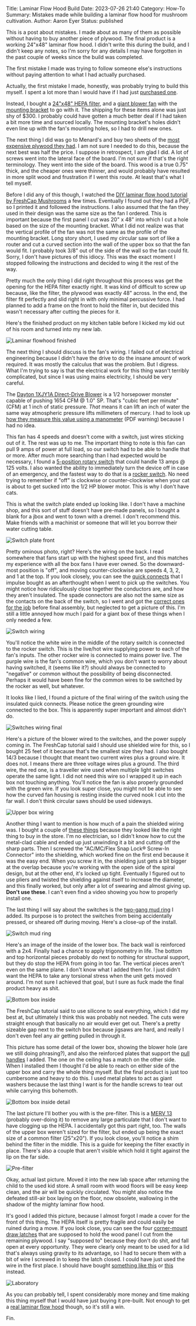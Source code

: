 Title: Laminar Flow Hood Build
Date: 2023-07-26 21:40
Category: How-To
Summary: Mistakes made while building a laminar flow hood for mushroom cultivation.
Author: Aaron Eyer
Status: published

This is a post about mistakes. I made about as many of them as possible without having to buy another piece of plywood. The final product is a working 24"x48" laminar flow hood. I didn't write this during the build, and I didn't keep any notes, so I'm sorry for any details I may have forgotten in the past couple of weeks since the build was completed.

The first mistake I made was trying to follow someone else's instructions without paying attention to what I had actually purchased.

Actually, the first mistake I made, honestly, was probably trying to build this myself. I spent a lot more than I would have if I had just [purchased one](https://fungi.com/products/the-series-iv-laminar-flow-hood).

Instead, I bought a [24"x48" HEPA filter](https://fungi.com/products/48-x-24-x-5-8-micron-filter), and a [giant blower fan](https://fungi.com/products/half-horsepower-blower-1654-cfm-1-sp) with the [mounting bracket](https://fungi.com/products/mounting-bracket-for-eafb4-blower) to go with it. The shipping for these items alone was just shy of $300. I probably could have gotten a much better deal if I had taken a bit more time and sourced locally. The mounting bracket's holes didn't even line up with the fan's mounting holes, so I had to drill new ones.

The next thing I did was go to Menard's and buy two sheets of the [most expensive plywood they had](https://www.menards.com/main/building-materials/panel-products/sanded-plywood/roseburg-ab-sanded-marine-grade-plywood/1251600/p-1444452503795-c-13336.htm). I am not sure I needed to do this, because the next best was half the price. I suppose in retrospect, I am glad I did. A lot of screws went into the lateral face of the board. I'm not sure if that's the right terminology. They went into the side of the board. This wood is a true 0.75" thick, and the cheaper ones were thinner, and would probably have resulted in more split wood and frustration if I went this route. At least that's what I tell myself.

Before I did any of this though, I watched the [DIY laminar flow hood tutorial by FreshCap Mushrooms](https://learn.freshcap.com/growing/keeping-it-clean-how-to-design-and-build-a-laminar-flow-hood/) a few times. Eventually I found out they had a PDF, so I printed it and followed the instructions. I also assumed that the fan they used in their design was the same size as the fan I ordered. This is important because the first panel I cut was 20" x 48" into which I cut a hole based on the size of the mounting bracket. What I did not realize was that the vertical profile of the fan was not the same as the profile of the mounting bracket. Long story short, I used my circular saw sort of like a router and cut a curved section into the wall of the upper box so that the fan would fit. I probably took 3/8" out of the side of the wall so the fan could fit. Sorry, I don't have pictures of this idiocy. This was the exact moment I stopped following the instructions and decided to wing it the rest of the way.

Pretty much the only thing I did right throughout this process was get the opening for the HEPA filter exactly right. It was kind of difficult to screw up because, like the filter, the plywood was exactly 48" across. In the end, the filter fit perfectly and slid right in with only minimal percussive force. I had planned to add a frame on the front to hold the filter in, but decided this wasn't necessary after cutting the pieces for it.

Here's the finished product on my kitchen table before I kicked my kid out of his room and turned into my new lab.

![Laminar flowhood finished]({attach}images/flow_hood_complete.jpg)

The next thing I should discuss is the fan's wiring. I failed out of electrical engineering because I didn't have the drive to do the insane amount of work required. It was mostly the calculus that was the problem. But I digress. What I'm trying to say is that the electrical work for this thing wasn't terribly complicated, but since I was using mains electricity, I should be very careful.

The [Dayton 1XJY1A Direct-Drive Blower](https://www.grainger.com/product/DAYTON-Blower-with-Motor-11-in-Wheel-1XJY1) is a 1/2 horsepower monster capable of pushing 1654 CFM @ 1.0" SP. That's "cubic feet per minute" (CFM) at 1 inch of static pressure. *That* means it can lift an inch of water the same way atmospheric pressure lifts millimeters of mercury. I had to look up [how they measure this value using a manometer](https://www.energystar.gov/sites/default/files/specs/National%20Comfort%20Institute%20-%20Measure%20and%20Interpret%20Static%20Pressures.pdf) (PDF warning) because I had no idea.

This fan has 4 speeds and doesn't come with a switch, just wires sticking out of it. The rest was up to me. The important thing to note is this fan can pull 9 amps of power at full load, so our switch had to be able to handle that or more. After much more searching than I had expected would be necessary, I found a [5-position rotary switch](https://www.grainger.com/product/2VLT6) that could handle 13 amps @ 125 volts. I also wanted the ability to immediately turn the device off in case of an emergency, and the fastest way to do that is a [rocker switch](https://www.grainger.com/product/29FG26). No need trying to remember if "off" is clockwise or counter-clockwise when your cat is about to get sucked into the 1/2 HP blower motor. This is why I don't have cats.

This is what the switch plate ended up looking like. I don't have a machine shop, and this sort of stuff doesn't have pre-made panels, so I bought a blank for a jbox and went to town with a dremel. I don't recommend this. Make friends with a machinist or someone that will let you borrow their water cutting table.

![Switch plate front]({attach}images/switch_plate.jpg)

Pretty ominous photo, right? Here's the wiring on the back. I read somewhere that fans start up with the highest speed first, and this matches my experience with all the box fans I have ever owned. So the downward-most position is "off", and moving counter-clockwise are speeds 4, 3, 2, and 1 at the top. If you look closely, you can see the [quick connects](https://www.grainger.com/product/4FRJ2) that I impulse bought as an afterthought when I went to pick up the switches. You might notice how ridiculously close together the conductors are, and how they aren't insulated. The spade connectors are also not the same size as the contacts on the back of the switch, so I went and got the [correct ones for the job](https://www.grainger.com/product/24C885) before final assembly, but neglected to get a picture of this. I'm still a little annoyed how much I paid for a giant box of these things when I only needed a few.

![Switch wiring]({attach}images/switch_wiring.jpg)

You'll notice the white wire in the middle of the rotary switch is connected to the rocker switch. This is the live/hot wire supplying power to each of the fan's inputs. The other rocker wire is connected to mains power live. The purple wire is the fan's common wire, which you don't want to worry about having switched, it (seems like it?) should always be connected to "negative" or common without the possibility of being disconnected. Perhaps it would have been fine for the common wires to be
switched by the rocker as well, but whatever.

It looks like I lied, I found a picture of the final wiring of the switch using the insulated quick connects. Please notice the green grounding wire connected to the box. This is apparently super important and almost didn't do.

![Switches wiring final]({attach}images/switches_wiring_final.jpg)

Here's a picture of the blower wired to the switches, and the power supply coming in. The FreshCap tutorial said I should use shielded wire for this, so I bought 25 feet of it because that's the smallest size they had. I also bought 14/3 because I thought that meant two current wires plus a ground wire. It does not. I means there are three voltage wires plus a ground. The third wire, the red one, is a traveller wire used when multiple light switches operate the same light. I did not need this wire so I wrapped it up in each box not touching anything. You'll notice the fan is also properly grounded with the green wire. If you look super close, you might not be able to see how the curved fan housing is resting inside the curved nook I cut into the far wall. I don't think circular saws should be used sideways.

![Upper box wiring]({attach}images/upper_box_wiring.jpg)

Another thing I want to mention is how much of a pain the shielded wiring was. I bought a couple of [these things](https://www.menards.com/main/electrical/conduit-conduit-fittings-raceways/conduit-fittings-supports/sigma-proconnex-trade-3-8-ac-mc-flex-snap-lock-reg-screw-in-connector/49170/p-1444430916896-c-9538.htm) because they looked like the right thing to buy in the store. I'm no electrician, so I didn't know how to cut the metal-clad cable and ended up just unwinding it a bit and cutting off the sharp parts. Then I screwed the "AC/MC/Flex Snap Lock® Screw-In Connector" into the shielding, which worked fine on the first end because it was the easy end. When you screw it in, the shielding just gets a bit bigger at the overlap because you're working with the open side of the spiral design, but at the other end, it's locked up tight. Eventually I figured out to use pliers and twisted the shielding against itself to increase the diameter, and this finally worked, but only after a lot of swearing and almost giving up. **Don't use these**. I can't even find a video showing you how to properly install one.

The last thing I will say about the switches is the [two-gang mud ring](https://www.menards.com/main/electrical/electrical-boxes-covers/extenders-covers-mud-rings/raco-2-gang-galvanized-steel-1-2-raised-4-square-electrical-box-mud-ring/8778/p-1444451766976-c-6427.htm) I added. Its purpose is to protect the switches from being accidentally pressed, or sheared off during moving. Here's a close-up of the install.

![Switch mud ring]({attach}images/switch_mud_ring.jpg)

Here's an image of the inside of the lower box. The back wall is reinforced with a 2x4. Finally had a chance to apply trigonometry in life. The bottom and top horizontal pieces probably do next to nothing for structural support, but they do stop the HEPA from going in too far. The vertical pieces aren't even on the same plane. I don't know what I added them for. I just didn't want the HEPA to take any torsional stress when the unit gets moved around. I'm not sure I achieved that goal, but I sure as fuck made the final product heavy as shit.

![Bottom box inside]({attach}images/bottom_box_inside.jpg)

The FreshCap tutorial said to use silicone to seal everything, which I did my best at, but ultimately I think this was probably not needed. The cuts were straight enough that basically no air would ever get out. There's a pretty sizeable gap next to the switch box because jigsaws are hard, and really I don't even feel any air getting pulled in through it.

This picture has some detail of the lower box, showing the blower hole (are we still doing phrasing?), and also the reinforced plates that support the [pull handles](https://www.mcmaster.com/1647A34/) I added. The one on the ceiling has a match on the other side. When I installed them I thought I'd be able to reach on either side of the upper box and carry the whole thing myself. But the final product is just too cumbersome and heavy to do this. I used metal plates to act as giant washers because the last thing I want is for the handle screws to tear out while carrying this bohemoth.

![Bottom box inside detail]({attach}images/bottom_box_inside_detail.jpg)

The last picture I'll bother you with is the pre-filter. This is a [MERV 13](https://www.grainger.com/know-how/equipment-information/kh-what-is-merv-rating-air-filter-rating-chart) (probably over-doing it) to remove any large particulate that I don't want to have clogging up the HEPA. I accidentally got this part right, too. The walls of the upper box weren't sized for the filter, but ended up being the exact size of a common filter (25"x20"). If you look close, you'll notice a shim behind the filter in the middle. This is a guide for keeping the filter exactly in place. There's also a couple that aren't visible which hold it tight against the lip on the far side.

![Pre-filter]({attach}images/prefilter.jpg)

Okay, actual last picture. Moved it into the new lab space after returning the child to the used kid store. A small room with wood floors will be easy keep clean, and the air will be quickly circulated. You might also notice the defeated still-air box laying on the floor, now obsolete, wallowing in the shadow of the mighty laminar flow hood.

It's good I added this picture, because I almost forgot I made a cover for the front of this thing. The HEPA itself is pretty fragile and could easily be ruined during a move. If you look close, you can see the four [corner-mount draw latches](https://www.mcmaster.com/4432N118/) that are supposed to hold the wood panel I cut from the remaining plywood. I say "supposed to" because they don't do shit, and fall open at every opportunity. They were clearly only meant to be used for a lid that's always using gravity to its advantage, so I had to secure them with a bit of wire I screwed in to keep the latch closed. I could have just used the wire in the first place. I should have bought [something like this](https://www.mcmaster.com/5135A41/) or [this](https://www.mcmaster.com/6148A25/) instead.

![Laboratory]({attach}images/flow_hood_lab.jpg)

As you can probably tell, I spent considerably more money and time making this thing myself that I would have just buying it pre-built. Not enough to get a [real laminar flow hood](https://www.fishersci.com/shop/products/rxpert-double-filtered-balance-systems/p-6751000) though, so it's still a win.

Fin.
